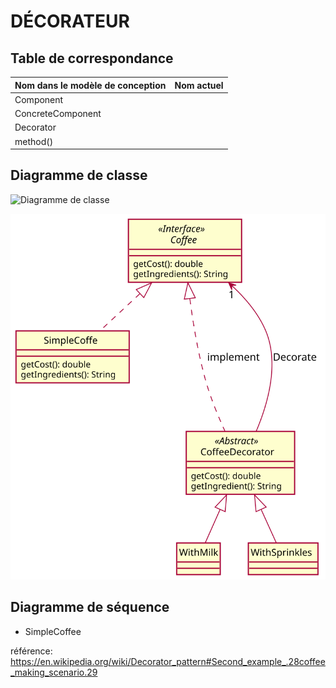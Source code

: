 # DÉCORATEUR

## Table de correspondance
|Nom dans le modèle de conception | Nom actuel |
|-|-|
|Component| |
|ConcreteComponent| |
|Decorator| |
|method()| |

## Diagramme de classe

![Diagramme de classe](https://www.plantuml.com/plantuml/svg/dP4xRy9048Jx-nKhgb0u4Yr25X4q55Gkg8_ps3dv7jRTMY9A-E-SZNahHNBLQNRqpQns6La6xgoXjPPraDQ2If0oCaQ8s6ZNogHImLy653berRk5s3X6gAG2hNnL0RHONAKy_nQKNWrU-SXlqpcLljiRNDIDgmDA3SUn7nO9wsfn54Ci5Tgs1WEMXg_jZMFEFyaZ-inOG_aWsOTK-cEVbfAA_z3v0VnCVC-wDll9nwJvRO4NPvRbH9FPv6eTHxYKtMd-t6hJ40uCLxwqlxCLRQhJ6CHVlSkafiET0000 "Diagramme de classe")


![](README/DCL-repas.svg)

## Diagramme de séquence
- SimpleCoffee


référence: https://en.wikipedia.org/wiki/Decorator_pattern#Second_example_.28coffee_making_scenario.29